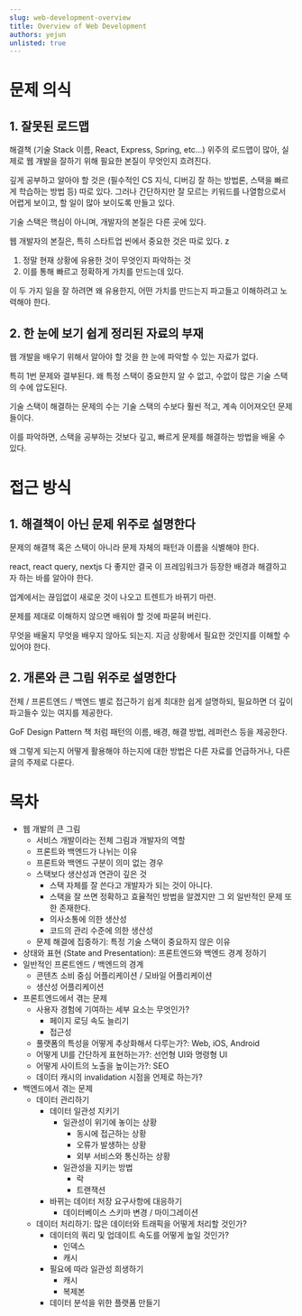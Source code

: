 ```yaml
---
slug: web-development-overview
title: Overview of Web Development
authors: yejun
unlisted: true
---
```


# 문제 의식

## 1. 잘못된 로드맵

해결책 (기술 Stack 이름, React, Express, Spring, etc...) 위주의 로드맵이 많아, 실제로 웹 개발을 잘하기 위해 필요한 본질이 무엇인지 흐려진다.

깊게 공부하고 알아야 할 것은 (필수적인 CS 지식, 디버깅 잘 하는 방법론, 스택을 빠르게 학습하는 방법 등) 따로 있다.
그러나 간단하지만 잘 모르는 키워드를 나열함으로서 어렵게 보이고, 할 일이 많아 보이도록 만들고 있다.

기술 스택은 핵심이 아니며, 개발자의 본질은 다른 곳에 있다.

웹 개발자의 본질은, 특히 스타트업 씬에서 중요한 것은 따로 있다.
z
1. 정말 현재 상황에 유용한 것이 무엇인지 파악하는 것
2. 이를 통해 빠르고 정확하게 가치를 만드는데 있다.

이 두 가지 일을 잘 하려면 왜 유용한지, 어떤 가치를 만드는지 파고들고 이해하려고 노력해야 한다.

## 2. 한 눈에 보기 쉽게 정리된 자료의 부재

웹 개발을 배우기 위해서 알아야 할 것을 한 눈에 파악할 수 있는 자료가 없다.

특히 1번 문제와 결부된다. 왜 특정 스택이 중요한지 알 수 없고, 수없이 많은 기술 스택의 수에 압도된다.

기술 스택이 해결하는 문제의 수는 기술 스택의 수보다 훨씬 적고, 계속 이어져오던 문제들이다.

이를 파악하면, 스택을 공부하는 것보다 깊고, 빠르게 문제를 해결하는 방법을 배울 수 있다.

# 접근 방식

## 1. 해결책이 아닌 문제 위주로 설명한다

문제의 해결책 혹은 스택이 아니라 문제 자체의 패턴과 이름을 식별해야 한다.

react, react query, nextjs 다 좋지만 결국 이 프레임워크가 등장한 배경과 해결하고자 하는 바를 알아야 한다.

업계에서는 끊임없이 새로운 것이 나오고 트렌트가 바뀌기 마련.

문제를 제대로 이해하지 않으면 배워야 할 것에 파묻혀 버린다.

무엇을 배울지 무엇을 배우지 않아도 되는지. 지금 상황에서 필요한 것인지를 이해할 수 있어야 한다.

## 2. 개론와 큰 그림 위주로 설명한다

전체 / 프론트엔드 / 백엔드 별로 접근하기 쉽게 최대한 쉽게 설명하되, 필요하면 더 깊이 파고들수 있는 여지를 제공한다.

GoF Design Pattern 책 처럼 패턴의 이름, 배경, 해결 방법, 레퍼런스 등을 제공한다.

왜 그렇게 되는지 어떻게 활용해야 하는지에 대한 방법은 다른 자료를 언급하거나, 다른 글의 주제로 다룬다.

# 목차

- 웹 개발의 큰 그림
  - 서비스 개발이라는 전체 그림과 개발자의 역할
  - 프론트와 백엔드가 나뉘는 이유
  - 프론트와 백엔드 구분이 의미 없는 경우
  - 스택보다 생산성과 연관이 깊은 것
    - 스택 자체를 잘 쓴다고 개발자가 되는 것이 아니다.
    - 스택을 잘 쓰면 정확하고 효율적인 방법을 알겠지만 그 외 일반적인 문제 또한 존재한다.
    - 의사소통에 의한 생산성
    - 코드의 관리 수준에 의한 생산성
  - 문제 해결에 집중하기: 특정 기술 스택이 중요하지 않은 이유
- 상태와 표현 (State and Presentation): 프론트엔드와 백엔드 경계 정하기
- 일반적인 프론트엔드 / 백엔드의 경계
  - 콘텐츠 소비 중심 어플리케이션 / 모바일 어플리케이션
  - 생산성 어플리케이션
- 프론트엔드에서 겪는 문제
  - 사용자 경험에 기여하는 세부 요소는 무엇인가?
    - 페이지 로딩 속도 늘리기
    - 접근성
  - 풀랫폼의 특성을 어떻게 추상화해서 다루는가?: Web, iOS, Android
  - 어떻게 UI를 간단하게 표현하는가?: 선언형 UI와 명령형 UI
  - 어떻게 사이트의 노출을 높이는가?: SEO
  - 데이터 캐시의 invalidation 시점을 언제로 하는가?
- 백엔드에서 겪는 문제
  - 데이터 관리하기
    - 데이터 일관성 지키기
      - 일관성이 위기에 놓이는 상황
        - 동시에 접근하는 상황
        - 오류가 발생하는 상황
        - 외부 서비스와 통신하는 상황
      - 일관성을 지키는 방법
        - 락
        - 트랜잭션
    - 바뀌는 데이터 저장 요구사항에 대응하기
      - 데이터베이스 스키마 변경 / 마이그레이션
  - 데이터 처리하기: 많은 데이터와 트래픽을 어떻게 처리할 것인가?
    - 데이터의 쿼리 및 업데이트 속도를 어떻게 높일 것인가?
      - 인덱스
      - 캐시
    - 필요에 따라 일관성 희생하기
      - 캐시
      - 복제본
    - 데이터 분석을 위한 플랫폼 만들기
